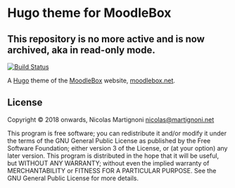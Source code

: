# Hugo theme for MoodleBox

## This repository is no more active and is now archived, aka in read-only mode.

[![Build Status](https://travis-ci.org/moodlebox/hugo-moodlebox-theme.svg?branch=master)](https://travis-ci.org/moodlebox/hugo-moodlebox-theme/)

A [Hugo][hugo] theme of the [MoodleBox][moodlebox] website, [moodlebox.net][moodlebox].

## License

Copyright © 2018 onwards, Nicolas Martignoni <nicolas@martignoni.net>

This program is free software; you can redistribute it and/or modify it under the terms of the GNU General Public License as published by the Free Software Foundation; either version 3 of the License, or (at your option) any later version. This program is distributed in the hope that it will be useful, but WITHOUT ANY WARRANTY; without even the implied warranty of MERCHANTABILITY or FITNESS FOR A PARTICULAR PURPOSE. See the GNU General Public License for more details.

[hugo]: https://gohugo.io
[moodlebox]: https://moodlebox.net
[issues]: https://github.com/moodlebox/moodlebox/issues
[contact]: mailto:nicolas@martignoni.net
[markdown]: https://daringfireball.net/projects/markdown/
